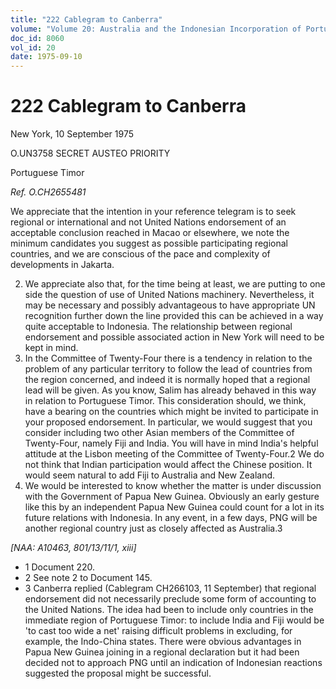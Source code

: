 ```yaml
---
title: "222 Cablegram to Canberra"
volume: "Volume 20: Australia and the Indonesian Incorporation of Portuguese Timor, 1974-1976"
doc_id: 8060
vol_id: 20
date: 1975-09-10
---
```


# 222 Cablegram to Canberra

New York, 10 September 1975

O.UN3758 SECRET AUSTEO PRIORITY

Portuguese Timor

_Ref. O.CH2655481_

We appreciate that the intention in your reference telegram is to seek regional or international and not United Nations endorsement of an acceptable conclusion reached in Macao or elsewhere, we note the minimum candidates you suggest as possible participating regional countries, and we are conscious of the pace and complexity of developments in Jakarta.

  2. We appreciate also that, for the time being at least, we are putting to one side the question of use of United Nations machinery. Nevertheless, it may be necessary and possibly advantageous to have appropriate UN recognition further down the line provided this can be achieved in a way quite acceptable to Indonesia. The relationship between regional endorsement and possible associated action in New York will need to be kept in mind.
  3. In the Committee of Twenty-Four there is a tendency in relation to the problem of any particular territory to follow the lead of countries from the region concerned, and indeed it is normally hoped that a regional lead will be given. As you know, Salim has already behaved in this way in relation to Portuguese Timor. This consideration should, we think, have a bearing on the countries which might be invited to participate in your proposed endorsement. In particular, we would suggest that you consider including two other Asian members of the Committee of Twenty-Four, namely Fiji and India. You will have in mind India's helpful attitude at the Lisbon meeting of the Committee of Twenty-Four.2 We do not think that Indian participation would affect the Chinese position. It would seem natural to add Fiji to Australia and New Zealand.
  4. We would be interested to know whether the matter is under discussion with the Government of Papua New Guinea. Obviously an early gesture like this by an independent Papua New Guinea could count for a lot in its future relations with Indonesia. In any event, in a few days, PNG will be another regional country just as closely affected as Australia.3



_[NAA: A10463, 801/13/11/1, xiii]_

  * 1 Document 220. 
  * 2 See note 2 to Document 145. 
  * 3 Canberra replied (Cablegram CH266103, 11 September) that regional endorsement did not necessarily preclude some form of accounting to the United Nations. The idea had been to include only countries in the immediate region of Portuguese Timor: to include India and Fiji would be 'to cast too wide a net' raising difficult problems in excluding, for example, the Indo-China states. There were obvious advantages in Papua New Guinea joining in a regional declaration but it had been decided not to approach PNG until an indication of Indonesian reactions suggested the proposal might be successful. 


